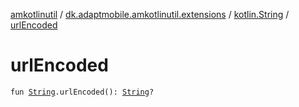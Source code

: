 [amkotlinutil](../../index.md) / [dk.adaptmobile.amkotlinutil.extensions](../index.md) / [kotlin.String](index.md) / [urlEncoded](url-encoded.md)

# urlEncoded

`fun `[`String`](https://kotlinlang.org/api/latest/jvm/stdlib/kotlin/-string/index.html)`.urlEncoded(): `[`String`](https://kotlinlang.org/api/latest/jvm/stdlib/kotlin/-string/index.html)`?`